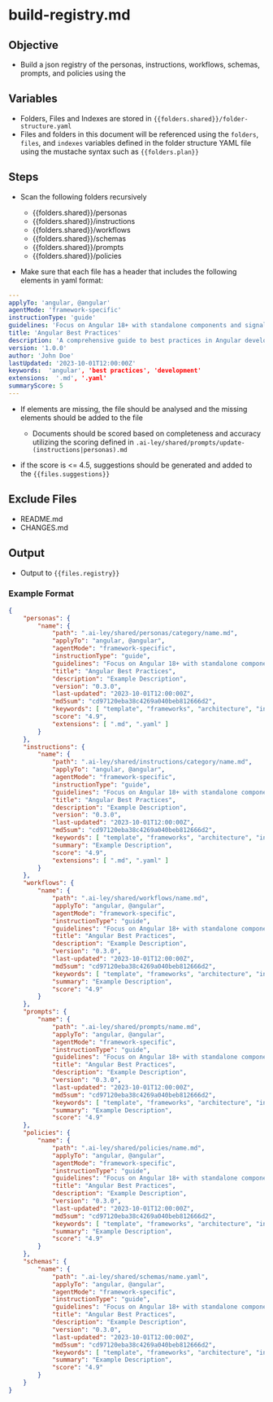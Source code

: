 # build-registry.md

## Objective

- Build a json registry of the personas, instructions, workflows, schemas, prompts, and policies using the

## Variables

- Folders, Files and Indexes are stored in `{{folders.shared}}/folder-structure.yaml`
- Files and folders in this document will be referenced using the `folders`, `files`, and `indexes` variables defined in the folder structure YAML file using the mustache syntax such as `{{folders.plan}}`

## Steps

- Scan the following folders recursively

  - {{folders.shared}}/personas
  - {{folders.shared}}/instructions
  - {{folders.shared}}/workflows
  - {{folders.shared}}/schemas
  - {{folders.shared}}/prompts
  - {{folders.shared}}/policies

- Make sure that each file has a header that includes the following elements in yaml format:

```yaml
---
applyTo: 'angular, @angular'
agentMode: 'framework-specific'
instructionType: 'guide'
guidelines: 'Focus on Angular 18+ with standalone components and signals'
title: 'Angular Best Practices'
description: 'A comprehensive guide to best practices in Angular development.'
version: '1.0.0'
author: 'John Doe'
lastUpdated: '2023-10-01T12:00:00Z'
keywords:  'angular', 'best practices', 'development'
extensions:  '.md', '.yaml'
summaryScore: 5
---
```

- If elements are missing, the file should be analysed and the missing elements should be added to the file

  - Documents should be scored based on completeness and accuracy utilizing the scoring defined in `.ai-ley/shared/prompts/update-(instructions|personas).md`

- if the score is <= 4.5, suggestions should be generated and added to the `{{files.suggestions}}`

## Exclude Files

- README.md
- CHANGES.md

## Output

- Output to `{{files.registry}}`

### Example Format

```json
{
	"personas": {
		"name": {
			"path": ".ai-ley/shared/personas/category/name.md",
            "applyTo": "angular, @angular",
            "agentMode": "framework-specific",
            "instructionType": "guide",
            "guidelines": "Focus on Angular 18+ with standalone components and signals",
            "title": "Angular Best Practices",
			"description": "Example Description",
			"version": "0.3.0",
            "last-updated": "2023-10-01T12:00:00Z",
			"md5sum": "cd97120eba38c4269a040beb812666d2",
			"keywords": [ "template", "frameworks", "architecture", "integration" ],
			"score": "4.9",
			"extensions": [ ".md", ".yaml" ]
		}
	},
	"instructions": {
		"name": {
			"path": ".ai-ley/shared/instructions/category/name.md",
			"applyTo": "angular, @angular",
            "agentMode": "framework-specific",
            "instructionType": "guide",
            "guidelines": "Focus on Angular 18+ with standalone components and signals",
            "title": "Angular Best Practices",
			"description": "Example Description",
			"version": "0.3.0",
            "last-updated": "2023-10-01T12:00:00Z",
			"md5sum": "cd97120eba38c4269a040beb812666d2",
			"keywords": [ "template", "frameworks", "architecture", "integration" ],
			"summary": "Example Description",
			"score": "4.9",
			"extensions": [ ".md", ".yaml" ]
		}
	},
	"workflows": {
		"name": {
			"path": ".ai-ley/shared/workflows/name.md",
			"applyTo": "angular, @angular",
            "agentMode": "framework-specific",
            "instructionType": "guide",
            "guidelines": "Focus on Angular 18+ with standalone components and signals",
            "title": "Angular Best Practices",
			"description": "Example Description",
			"version": "0.3.0",
            "last-updated": "2023-10-01T12:00:00Z",
			"md5sum": "cd97120eba38c4269a040beb812666d2",
			"keywords": [ "template", "frameworks", "architecture", "integration" ],
			"summary": "Example Description",
			"score": "4.9"
		}
	},
	"prompts": {
		"name": {
			"path": ".ai-ley/shared/prompts/name.md",
            "applyTo": "angular, @angular",
            "agentMode": "framework-specific",
            "instructionType": "guide",
            "guidelines": "Focus on Angular 18+ with standalone components and signals",
            "title": "Angular Best Practices",
			"description": "Example Description",
			"version": "0.3.0",
            "last-updated": "2023-10-01T12:00:00Z",
			"md5sum": "cd97120eba38c4269a040beb812666d2",
			"keywords": [ "template", "frameworks", "architecture", "integration" ],
			"summary": "Example Description",
			"score": "4.9"
	},
	"policies": {
		"name": {
			"path": ".ai-ley/shared/policies/name.md",
            "applyTo": "angular, @angular",
            "agentMode": "framework-specific",
            "instructionType": "guide",
            "guidelines": "Focus on Angular 18+ with standalone components and signals",
            "title": "Angular Best Practices",
			"description": "Example Description",
			"version": "0.3.0",
            "last-updated": "2023-10-01T12:00:00Z",
			"md5sum": "cd97120eba38c4269a040beb812666d2",
			"keywords": [ "template", "frameworks", "architecture", "integration" ],
			"summary": "Example Description",
			"score": "4.9"
		}
	},
    "schemas": {
		"name": {
			"path": ".ai-ley/shared/schemas/name.yaml",
            "applyTo": "angular, @angular",
            "agentMode": "framework-specific",
            "instructionType": "guide",
            "guidelines": "Focus on Angular 18+ with standalone components and signals",
            "title": "Angular Best Practices",
			"description": "Example Description",
			"version": "0.3.0",
            "last-updated": "2023-10-01T12:00:00Z",
			"md5sum": "cd97120eba38c4269a040beb812666d2",
			"keywords": [ "template", "frameworks", "architecture", "integration" ],
			"summary": "Example Description",
			"score": "4.9"
		}
	}
}
```
